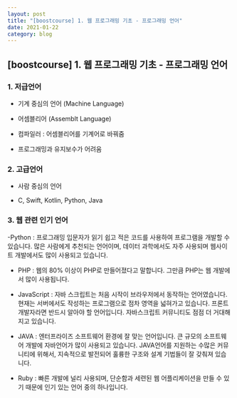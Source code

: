 ```yaml
---
layout: post
title: "[boostcourse] 1. 웹 프로그래밍 기초 - 프로그래밍 언어"
date: 2021-01-22
category: blog
---
```


## [boostcourse] 1. 웹 프로그래밍 기초 - 프로그래밍 언어

### 1. 저급언어

- 기계 중심의 언어 (Machine Language)

- 어셈블리어 (Assemblt Language) 

- 컴파일러 : 어셈블리어를 기계어로 바꿔줌

- 프로그래밍과 유지보수가 어려움

### 2. 고급언어

- 사람 중심의 언어

- C, Swift, Kotlin, Python, Java

### 3. 웹 관련 인기 언어

-Python : 프로그래밍 입문자가 읽기 쉽고 적은 코드를 사용하여 프로그램을 개발할 수 있습니다. 많은 사람에게 추천되는 언어이며, 데이터 과학에서도 자주 사용되며 웹사이트 개발에서도 많이 사용되고 있습니다.

- PHP : 웹의 80% 이상이 PHP로 만들어졌다고 말합니다. 그만큼 PHP는 웹 개발에서 많이 사용됩니다. 

- JavaScript : 자바 스크립트는 처음 시작이 브라우저에서 동작하는 언어였습니다. 현재는 서버에서도 작성하는 프로그램으로 점차 영역을 넓혀가고 있습니다. 프론트 개발자라면 반드시 알아야 할 언어입니다. 자바스크립트 커뮤니티도 점점 더 거대해지고 있습니다.

- JAVA : 엔터프라이즈 소프트웨어 환경에 잘 맞는 언어입니다. 큰 규모의 소프트웨어 개발에 자바언어가 많이 사용되고 있습니다. JAVA언어를 지원하는 수많은 커뮤니티에 위해서, 지속적으로 발전되어 훌륭한 구조와 설계 기법들이 잘 갖춰져 있습니다.

- Ruby : 빠른 개발에 널리 사용되며, 단순함과 세련된 웹 어플리케이션을 만들 수 있기 때문에 인기 있는 언어 중의 하나입니다.




